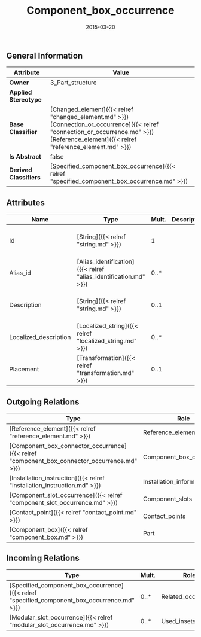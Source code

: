 ﻿---
title: Component_box_occurrence
toc: false
type: specs
date: "2015-03-20"
draft: false
specification: KBL
version: 2.4.sr1
documentType: "Recommendation"
elementType: Class
classes:
  - Component_box_occurrence
menu_name: kbl-2.4.sr1
---


## General Information

| Attribute               | Value |
|-------------------------|-------|
| **Owner**               | 3_Part_structure |
| **Applied Stereotype**  |   |
| **Base Classifier**     | [Changed_element]({{< relref "changed_element.md" >}})<br/> [Connection_or_occurrence]({{< relref "connection_or_occurrence.md" >}})<br/> [Reference_element]({{< relref "reference_element.md" >}})<br/>  |
| **Is Abstract**         | false |
| **Derived Classifiers** | [Specified_component_box_occurrence]({{< relref "specified_component_box_occurrence.md" >}}) |

## Attributes
|  Name  |  Type  |  Mult.  |  Description  |  Owning Classifier  |
|--------|--------|---------|---------------|--------------|
|Id | [String]({{< relref "string.md" >}}) | 1 |  | [Component_box_occurrence]({{< relref "component_box_occurrence.md" >}}) |
|Alias_id | [Alias_identification]({{< relref "alias_identification.md" >}}) | 0..* |  | [Component_box_occurrence]({{< relref "component_box_occurrence.md" >}}) |
|Description | [String]({{< relref "string.md" >}}) | 0..1 |  | [Component_box_occurrence]({{< relref "component_box_occurrence.md" >}}) |
|Localized_description | [Localized_string]({{< relref "localized_string.md" >}}) | 0..* |  | [Component_box_occurrence]({{< relref "component_box_occurrence.md" >}}) |
|Placement | [Transformation]({{< relref "transformation.md" >}}) | 0..1 |  | [Component_box_occurrence]({{< relref "component_box_occurrence.md" >}}) |

## Outgoing Relations
|    Type  |   Role   |   Mult.   |   Mult.   |   Description   |
|----------|----------|-----------|-----------|-----------------|
| [Reference_element]({{< relref "reference_element.md" >}}) | Reference_element | 0..* | 0..* |  |
| [Component_box_connector_occurrence]({{< relref "component_box_connector_occurrence.md" >}}) | Component_box_connectors | 0..* | 1 |  |
| [Installation_instruction]({{< relref "installation_instruction.md" >}}) | Installation_information | 0..* | 1 |  |
| [Component_slot_occurrence]({{< relref "component_slot_occurrence.md" >}}) | Component_slots | 0..* | 1 |  |
| [Contact_point]({{< relref "contact_point.md" >}}) | Contact_points | 0..* | 1 |  |
| [Component_box]({{< relref "component_box.md" >}}) | Part | 1 | 0..* |  |
##  Incoming Relations
|    Type  |   Mult.  |   Role    |   Mult.   |   Description  |
|----------|----------|-----------|-----------|----------------|
| [Specified_component_box_occurrence]({{< relref "specified_component_box_occurrence.md" >}}) | 0..* | Related_occurrence | 1 |  |
| [Modular_slot_occurrence]({{< relref "modular_slot_occurrence.md" >}}) | 0..* | Used_insets | 0..* |  |
